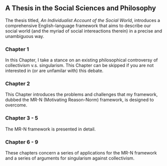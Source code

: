## A Thesis in the Social Sciences and Philosophy

The thesis titled, *An Individualist Account of the Social World*, introduces a comprehensive English-language framework that aims to describe our social world (and the myriad of social intereactions therein) in a precise and unambiguous way. 

### Chapter 1
In this Chapter, I take a stance on an existing philosophical controversy of collectivism v.s. singularism. This Chapter can be skipped if you are not interested in (or are unfamilar with) this debate. 

### Chapter 2
This Chapter introduces the problems and challenges that my framework, dubbed the MR-N (Motivating Reason-Norm) framework, is designed to overcome. 

### Chapter 3 - 5
The MR-N framework is presented in detail. 

### Chapter 6 - 9
These chapters concern a series of applications for the MR-N framework and a series of arguments for singularism against collectivism. 
